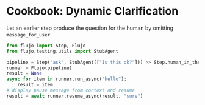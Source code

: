 # Cookbook: Dynamic Clarification

Let an earlier step produce the question for the human by omitting `message_for_user`.

```python
from flujo import Step, Flujo
from flujo.testing.utils import StubAgent

pipeline = Step("ask", StubAgent(["Is this ok?"])) >> Step.human_in_the_loop("clarify")
runner = Flujo(pipeline)
result = None
async for item in runner.run_async("hello"):
    result = item
# display pause message from context and resume
result = await runner.resume_async(result, "sure")
```
